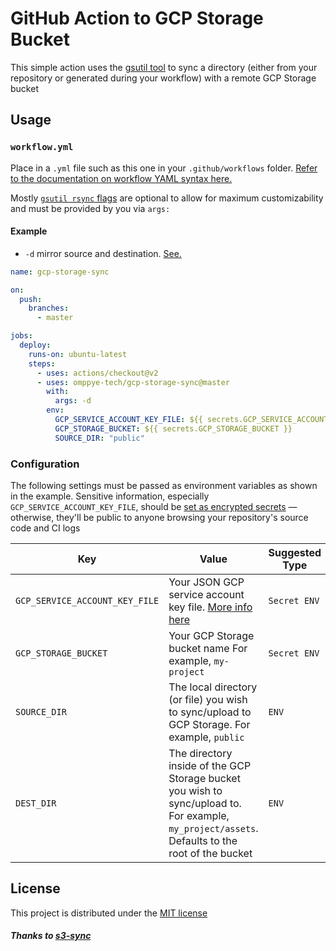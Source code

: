 # GitHub Action to GCP Storage Bucket

This simple action uses the [gsutil tool](https://cloud.google.com/storage/docs/gsutil) to sync a directory (either from your repository or generated during your workflow) with a remote GCP Storage bucket

## Usage

### `workflow.yml`

Place in a `.yml` file such as this one in your `.github/workflows` folder. [Refer to the documentation on workflow YAML syntax here.](https://help.github.com/en/articles/workflow-syntax-for-github-actions)

Mostly [`gsutil rsync` flags](https://cloud.google.com/storage/docs/gsutil/commands/rsync) are optional to allow for maximum customizability and must be provided by you via `args:`

#### Example

- `-d` mirror source and destination. [See.](https://cloud.google.com/storage/docs/gsutil/commands/rsync#using--d-option-with-caution-to-mirror-source-and-destination)

```yaml
name: gcp-storage-sync

on:
  push:
    branches:
      - master

jobs:
  deploy:
    runs-on: ubuntu-latest
    steps:
      - uses: actions/checkout@v2
      - uses: omppye-tech/gcp-storage-sync@master
        with:
          args: -d
        env:
          GCP_SERVICE_ACCOUNT_KEY_FILE: ${{ secrets.GCP_SERVICE_ACCOUNT_KEY_FILE }}
          GCP_STORAGE_BUCKET: ${{ secrets.GCP_STORAGE_BUCKET }}
          SOURCE_DIR: "public"
```

### Configuration

The following settings must be passed as environment variables as shown in the example. Sensitive information, especially `GCP_SERVICE_ACCOUNT_KEY_FILE`, should be [set as encrypted secrets](https://help.github.com/en/articles/virtual-environments-for-github-actions#creating-and-using-secrets-encrypted-variables) — otherwise, they'll be public to anyone browsing your repository's source code and CI logs

| Key | Value | Suggested Type | Required | Default |
| ------------- | ------------- | ------------- | ------------- | ------------- |
| `GCP_SERVICE_ACCOUNT_KEY_FILE` | Your JSON GCP service account key file. [More info here](https://cloud.google.com/storage/docs/authentication/managing-hmackeys) | `Secret ENV` | **Yes** | N/A |
| `GCP_STORAGE_BUCKET` | Your GCP Storage bucket name For example, `my-project` | `Secret ENV` | **Yes** | N/A |
| `SOURCE_DIR` | The local directory (or file) you wish to sync/upload to GCP Storage. For example, `public` | `ENV` | **Yes** | N/A |
| `DEST_DIR` | The directory inside of the GCP Storage bucket you wish to sync/upload to. For example, `my_project/assets`. Defaults to the root of the bucket | `ENV` | No | `/` (root of bucket) |

## License

This project is distributed under the [MIT license](LICENSE)

##### Thanks to [s3-sync](https://github.com/jakejarvis/s3-sync-action)
